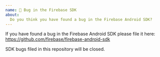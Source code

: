 ```yaml
---
name: 🐞 Bug in the Firebase SDK
about:
  Do you think you have found a bug in the Firebase Android SDK?
---
```


If you have found a bug in the Firebase Android SDK please file it here:
https://github.com/firebase/firebase-android-sdk

SDK bugs filed in this repository will be closed.